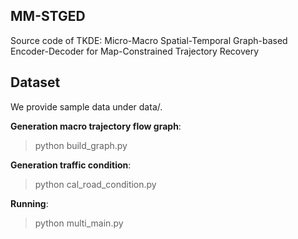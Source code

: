 ## MM-STGED

Source code of TKDE:  Micro-Macro Spatial-Temporal Graph-based  Encoder-Decoder for Map-Constrained Trajectory Recovery

## Dataset

We provide sample data under data/.

**Generation macro trajectory flow graph**:

> python build_graph.py

**Generation traffic condition**:

> python cal_road_condition.py

**Running**:

> python multi_main.py